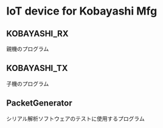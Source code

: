 # IoT device for Kobayashi Mfg

## KOBAYASHI_RX
親機のプログラム

## KOBAYASHI_TX
子機のプログラム

## PacketGenerator
シリアル解析ソフトウェアのテストに使用するプログラム